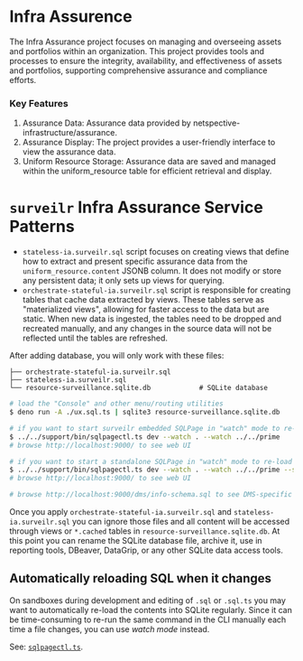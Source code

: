 # Infra Assurence

The Infra Assurance project focuses on managing and overseeing assets and
portfolios within an organization. This project provides tools and processes to
ensure the integrity, availability, and effectiveness of assets and portfolios,
supporting comprehensive assurance and compliance efforts.

### Key Features

1. Assurance Data: Assurance data provided by
   netspective-infrastructure/assurance.
2. Assurance Display: The project provides a user-friendly interface to view the
   assurance data.
3. Uniform Resource Storage: Assurance data are saved and managed within the
   uniform_resource table for efficient retrieval and display.

# `surveilr` Infra Assurance Service Patterns

- `stateless-ia.surveilr.sql` script focuses on creating views that define how
  to extract and present specific assurance data from the
  `uniform_resource.content` JSONB column. It does not modify or store any
  persistent data; it only sets up views for querying.
- `orchestrate-stateful-ia.surveilr.sql` script is responsible for creating
  tables that cache data extracted by views. These tables serve as "materialized
  views", allowing for faster access to the data but are static. When new data
  is ingested, the tables need to be dropped and recreated manually, and any
  changes in the source data will not be reflected until the tables are
  refreshed.

After adding database, you will only work with these files:

```
├── orchestrate-stateful-ia.surveilr.sql
├── stateless-ia.surveilr.sql
└── resource-surveillance.sqlite.db            # SQLite database
```

```bash
# load the "Console" and other menu/routing utilities
$ deno run -A ./ux.sql.ts | sqlite3 resource-surveillance.sqlite.db

# if you want to start surveilr embedded SQLPage in "watch" mode to re-load files automatically
$ ../../support/bin/sqlpagectl.ts dev --watch . --watch ../../prime
# browse http://localhost:9000/ to see web UI

# if you want to start a standalone SQLPage in "watch" mode to re-load files automatically
$ ../../support/bin/sqlpagectl.ts dev --watch . --watch ../../prime --standalone
# browse http://localhost:9000/ to see web UI

# browse http://localhost:9000/dms/info-schema.sql to see DMS-specific
```

Once you apply `orchestrate-stateful-ia.surveilr.sql` and
`stateless-ia.surveilr.sql` you can ignore those files and all content will be
accessed through views or `*.cached` tables in
`resource-surveillance.sqlite.db`. At this point you can rename the SQLite
database file, archive it, use in reporting tools, DBeaver, DataGrip, or any
other SQLite data access tools.

## Automatically reloading SQL when it changes

On sandboxes during development and editing of `.sql` or `.sql.ts` you may want
to automatically re-load the contents into SQLite regularly. Since it can be
time-consuming to re-run the same command in the CLI manually each time a file
changes, you can use _watch mode_ instead.

See: [`sqlpagectl.ts`](../../support/bin/sqlpagectl.ts).
